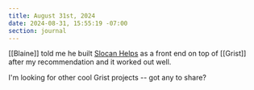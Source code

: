 ```yaml
---
title: August 31st, 2024
date: 2024-08-31, 15:55:19 -07:00
section: journal
---
```

[[Blaine]] told me he built [Slocan Helps](https://www.slocanhelps.org/) as a front end on top of [[Grist]] after my recommendation and it worked out well.

I'm looking for other cool Grist projects -- got any to share?
